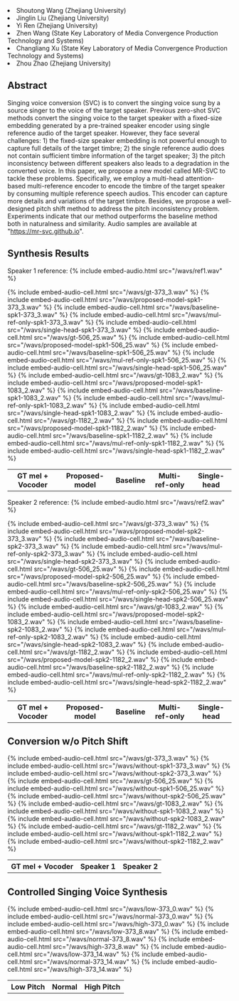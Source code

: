 <!-- # Singing Voice Conversion with Variable Length Embedding" -->

<li>Shoutong Wang (Zhejiang University) </li>
<li>Jinglin Liu (Zhejiang University) </li>
<li>Yi Ren (Zhejiang University) </li>
<li>Zhen Wang (State Key Laboratory of Media Convergence Production Technology and Systems) </li>
<li>Changliang Xu (State Key Laboratory of Media Convergence Production Technology and Systems) </li>
<li>Zhou Zhao (Zhejiang University) </li>

## Abstract

Singing voice conversion (SVC) is to convert the singing voice sung by a source singer to the voice of the target speaker. Previous zero-shot SVC methods convert the singing voice to the target speaker with a fixed-size embedding generated by a pre-trained speaker encoder using single reference audio of the target speaker. However, they face several challenges: 1) the fixed-size speaker embedding is not powerful enough to capture full details of the target timbre; 2) the single reference audio does not contain sufficient timbre information of the target speaker; 3) the pitch inconsistency between different speakers also leads to a degradation in the converted voice. In this paper, we propose a new model called MR-SVC to tackle these problems. Specifically, we employ a multi-head attention-based multi-reference encoder to encode the timbre of the target speaker by consuming multiple reference speech audios. This encoder can capture more details and variations of the target timbre. Besides, we propose a well-designed pitch shift method to address the pitch inconsistency problem. Experiments indicate that our method outperforms the baseline method both in naturalness and similarity. Audio samples are available at "https://mr-svc.github.io".


## Synthesis Results


Speaker 1 reference: {% include embed-audio.html src="/wavs/ref1.wav" %}


<table><thead>
<tr>
<th style="text-align: center">GT mel + Vocoder</th>
<th style="text-align: center">Proposed-model</th>
<th style="text-align: center">Baseline</th>
<th style="text-align: center">Multi-ref-only</th>
<th style="text-align: center">Single-head</th>
</tr></thead><tbody>
<tr>
{% include embed-audio-cell.html src="/wavs/gt-373_3.wav" %}
{% include embed-audio-cell.html src="/wavs/proposed-model-spk1-373_3.wav" %}
{% include embed-audio-cell.html src="/wavs/baseline-spk1-373_3.wav" %}
{% include embed-audio-cell.html src="/wavs/mul-ref-only-spk1-373_3.wav" %}
{% include embed-audio-cell.html src="/wavs/single-head-spk1-373_3.wav" %}
</tr>
<tr>
{% include embed-audio-cell.html src="/wavs/gt-506_25.wav" %}
{% include embed-audio-cell.html src="/wavs/proposed-model-spk1-506_25.wav" %}
{% include embed-audio-cell.html src="/wavs/baseline-spk1-506_25.wav" %}
{% include embed-audio-cell.html src="/wavs/mul-ref-only-spk1-506_25.wav" %}
{% include embed-audio-cell.html src="/wavs/single-head-spk1-506_25.wav" %}
</tr>
<tr>
{% include embed-audio-cell.html src="/wavs/gt-1083_2.wav" %}
{% include embed-audio-cell.html src="/wavs/proposed-model-spk1-1083_2.wav" %}
{% include embed-audio-cell.html src="/wavs/baseline-spk1-1083_2.wav" %}
{% include embed-audio-cell.html src="/wavs/mul-ref-only-spk1-1083_2.wav" %}
{% include embed-audio-cell.html src="/wavs/single-head-spk1-1083_2.wav" %}
</tr>
<tr>
{% include embed-audio-cell.html src="/wavs/gt-1182_2.wav" %}
{% include embed-audio-cell.html src="/wavs/proposed-model-spk1-1182_2.wav" %}
{% include embed-audio-cell.html src="/wavs/baseline-spk1-1182_2.wav" %}
{% include embed-audio-cell.html src="/wavs/mul-ref-only-spk1-1182_2.wav" %}
{% include embed-audio-cell.html src="/wavs/single-head-spk1-1182_2.wav" %}
</tr>
</tbody></table>


Speaker 2 reference: {% include embed-audio.html src="/wavs/ref2.wav" %}

<table><thead>
<tr>
<th style="text-align: center">GT mel + Vocoder</th>
<th style="text-align: center">Proposed-model</th>
<th style="text-align: center">Baseline</th>
<th style="text-align: center">Multi-ref-only</th>
<th style="text-align: center">Single-head</th>
</tr></thead><tbody>
<tr>
{% include embed-audio-cell.html src="/wavs/gt-373_3.wav" %}
{% include embed-audio-cell.html src="/wavs/proposed-model-spk2-373_3.wav" %}
{% include embed-audio-cell.html src="/wavs/baseline-spk2-373_3.wav" %}
{% include embed-audio-cell.html src="/wavs/mul-ref-only-spk2-373_3.wav" %}
{% include embed-audio-cell.html src="/wavs/single-head-spk2-373_3.wav" %}
</tr>
<tr>
{% include embed-audio-cell.html src="/wavs/gt-506_25.wav" %}
{% include embed-audio-cell.html src="/wavs/proposed-model-spk2-506_25.wav" %}
{% include embed-audio-cell.html src="/wavs/baseline-spk2-506_25.wav" %}
{% include embed-audio-cell.html src="/wavs/mul-ref-only-spk2-506_25.wav" %}
{% include embed-audio-cell.html src="/wavs/single-head-spk2-506_25.wav" %}
</tr>
<tr>
{% include embed-audio-cell.html src="/wavs/gt-1083_2.wav" %}
{% include embed-audio-cell.html src="/wavs/proposed-model-spk2-1083_2.wav" %}
{% include embed-audio-cell.html src="/wavs/baseline-spk2-1083_2.wav" %}
{% include embed-audio-cell.html src="/wavs/mul-ref-only-spk2-1083_2.wav" %}
{% include embed-audio-cell.html src="/wavs/single-head-spk2-1083_2.wav" %}
</tr>
<tr>
{% include embed-audio-cell.html src="/wavs/gt-1182_2.wav" %}
{% include embed-audio-cell.html src="/wavs/proposed-model-spk2-1182_2.wav" %}
{% include embed-audio-cell.html src="/wavs/baseline-spk2-1182_2.wav" %}
{% include embed-audio-cell.html src="/wavs/mul-ref-only-spk2-1182_2.wav" %}
{% include embed-audio-cell.html src="/wavs/single-head-spk2-1182_2.wav" %}
</tr>
</tbody></table>


## Conversion w/o Pitch Shift


<table><thead>
<tr>
<th style="text-align: center">GT mel + Vocoder</th>
<th style="text-align: center">Speaker 1</th>
<th style="text-align: center">Speaker 2</th>
</tr></thead><tbody>
<tr>
{% include embed-audio-cell.html src="/wavs/gt-373_3.wav" %}
{% include embed-audio-cell.html src="/wavs/without-spk1-373_3.wav" %}
{% include embed-audio-cell.html src="/wavs/without-spk2-373_3.wav" %}
</tr>
<tr>
{% include embed-audio-cell.html src="/wavs/gt-506_25.wav" %}
{% include embed-audio-cell.html src="/wavs/without-spk1-506_25.wav" %}
{% include embed-audio-cell.html src="/wavs/without-spk2-506_25.wav" %}
</tr>
<tr>
{% include embed-audio-cell.html src="/wavs/gt-1083_2.wav" %}
{% include embed-audio-cell.html src="/wavs/without-spk1-1083_2.wav" %}
{% include embed-audio-cell.html src="/wavs/without-spk2-1083_2.wav" %}
</tr>
<tr>
{% include embed-audio-cell.html src="/wavs/gt-1182_2.wav" %}
{% include embed-audio-cell.html src="/wavs/without-spk1-1182_2.wav" %}
{% include embed-audio-cell.html src="/wavs/without-spk2-1182_2.wav" %}
</tr>
</tbody></table>


## Controlled Singing Voice Synthesis


<table><thead>
<tr>
<th style="text-align: center">Low Pitch</th>
<th style="text-align: center">Normal</th>
<th style="text-align: center">High Pitch</th>
</tr></thead><tbody>
<tr>
{% include embed-audio-cell.html src="/wavs/low-373_0.wav" %}
{% include embed-audio-cell.html src="/wavs/normal-373_0.wav" %}
{% include embed-audio-cell.html src="/wavs/high-373_0.wav" %}
</tr>
<tr>
{% include embed-audio-cell.html src="/wavs/low-373_8.wav" %}
{% include embed-audio-cell.html src="/wavs/normal-373_8.wav" %}
{% include embed-audio-cell.html src="/wavs/high-373_8.wav" %}
</tr>
<tr>
{% include embed-audio-cell.html src="/wavs/low-373_14.wav" %}
{% include embed-audio-cell.html src="/wavs/normal-373_14.wav" %}
{% include embed-audio-cell.html src="/wavs/high-373_14.wav" %}
</tr>
</tbody></table>